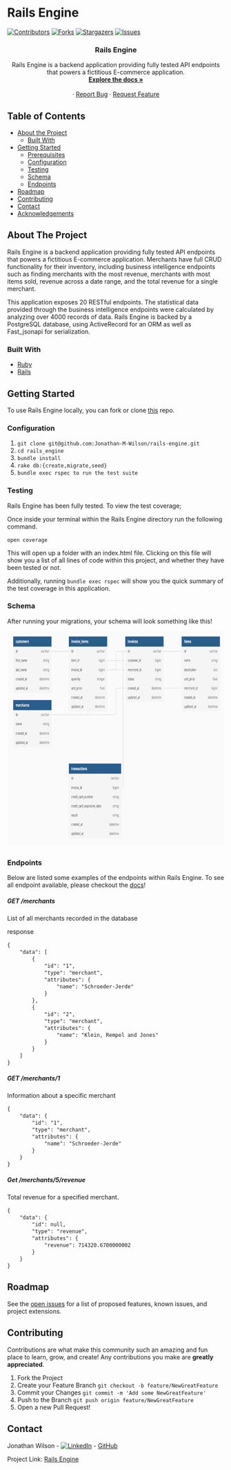 # Rails Engine

<!-- PROJECT SHIELDS -->
[![Contributors][contributors-shield]][contributors-url]
[![Forks][forks-shield]][forks-url]
[![Stargazers][stars-shield]][stars-url]
[![Issues][issues-shield]][issues-url]



<!-- PROJECT LOGO photo
  Add path to photo from app/assets/images
<br />
<p align="center">
  <a href="https://github.com/ETBassist/viewing_party">
    <img src="" alt="Logo" width="80" height="80">
  </a> -->

  <h3 align="center">Rails Engine</h3>

  <p align="center">
    Rails Engine is a backend application providing fully tested API endpoints that powers a fictitious E-commerce application.
    <br />
    <a href="https://github.com/Jonathan-M-Wilson/rails-engine"><strong>Explore the docs »</strong></a>
    <br />
    <br />
    <!-- for adding a demo video
    <a href="Add our video link here">View Demo</a>  · -->
    ·
    <a href="https://github.com/Jonathan-M-Wilson/rails-engine/issues">Report Bug</a>
    ·
    <a href="https://github.com/Jonathan-M-Wilson/rails-engine/issues">Request Feature</a>
  </p>
</p>




<!-- TABLE OF CONTENTS -->
## Table of Contents

* [About the Project](#about-the-project)
  * [Built With](#built-with)
* [Getting Started](#getting-started)
  * [Prerequisites](#prerequisites)
  * [Configuration](#configuration)
  * [Testing](#testing)
  * [Schema](#schema)
  * [Endpoints](#endpoints)
* [Roadmap](#roadmap)
* [Contributing](#contributing)
* [Contact](#contact)
* [Acknowledgements](#acknowledgements)




<!-- ABOUT THE PROJECT -->
## About The Project

Rails Engine is a backend application providing fully tested API endpoints that powers a fictitious E-commerce application. Merchants have full CRUD functionality for their inventory, including business intelligence endpoints such as finding merchants with the most revenue, merchants with most items sold, revenue across a date range, and the total revenue for a single merchant.

This application exposes 20 RESTful endpoints. The statistical data provided through the business intelligence endpoints were calculated by analyzing over 4000 records of data. Rails Engine is backed by a PostgreSQL database, using ActiveRecord for an ORM as well as Fast_jsonapi for serialization.


### Built With

* [Ruby](https://github.com/ruby/ruby)
* [Rails](https://github.com/rails/rails)


<!-- GETTING STARTED -->
## Getting Started

To use Rails Engine locally, you can fork or clone [this](https://github.com/Jonathan-M-Wilson/rails-engine) repo.


### Configuration

1. ```git clone git@github.com:Jonathan-M-Wilson/rails-engine.git```
2. ```cd rails_engine```
3. ```bundle install```
4. ```rake db:{create,migrate,seed}```
5. ```bundle exec rspec to run the test suite```


### Testing

Rails Engine has been fully tested. To view the test coverage;

Once inside your terminal within the Rails Engine directory run the following command.
```
open coverage
```

This will open up a folder with an index.html file. Clicking on this file will show you a list of all lines of code within this project, and whether they have been tested or not.

Additionally, running ```bundle exec rspec``` will show you the quick summary of the test coverage in this application.


### Schema

After running your migrations, your schema will look something like this!
<br />
<p align="center">
    <img src="app/assets/images/schema.png" alt="database" width="900" height="500">
</p>



### Endpoints
Below are listed some examples of the endpoints within Rails Engine. To see all endpoint available, please checkout the [docs](https://github.com/Jonathan-M-Wilson/rails-engine)!



##### GET /merchants
List of all merchants recorded in the database

response
```
{
    "data": [
        {
            "id": "1",
            "type": "merchant",
            "attributes": {
                "name": "Schroeder-Jerde"
            }
        },
        {
            "id": "2",
            "type": "merchant",
            "attributes": {
                "name": "Klein, Rempel and Jones"
            }
        }
    ]
}
```


##### GET /merchants/1
Information about a specific merchant
```
{
    "data": {
        "id": "1",
        "type": "merchant",
        "attributes": {
            "name": "Schroeder-Jerde"
        }
    }
}
```


##### Get /merchants/5/revenue
Total revenue for a specified merchant.
```
{
    "data": {
        "id": null,
        "type": "revenue",
        "attributes": {
            "revenue": 714320.6700000002
        }
    }
}
```

<!-- ROADMAP -->
## Roadmap

See the [open issues](https://github.com/Jonathan-M-Wilson/rails-engine/issues) for a list of proposed features, known issues, and project extensions.



<!-- CONTRIBUTING -->
## Contributing

Contributions are what make this community such an amazing and fun place to learn, grow, and create! Any contributions you make are **greatly appreciated**.

1. Fork the Project
2. Create your Feature Branch ```git checkout -b feature/NewGreatFeature```
3. Commit your Changes ```git commit -m 'Add some NewGreatFeature'```
4. Push to the Branch ```git push origin feature/NewGreatFeature```
5. Open a new Pull Request!


<!-- CONTACT -->
## Contact

Jonathan Wilson - [![LinkedIn][linkedin-shield]](https://www.linkedin.com/in/jonathan--wilson/) - [GitHub](https://github.com/Jonathan-M-Wilson)


Project Link: [Rails Engine](https://github.com/Jonathan-M-Wilson/rails-engine)



<!-- ACKNOWLEDGEMENTS -->
<!-- Add resources that were used to help create this project here -->




<!-- MARKDOWN LINKS & IMAGES -->
[contributors-shield]: https://img.shields.io/github/contributors/Jonathan-M-Wilson/rails-engine
[contributors-url]: https://github.com/Jonathan-M-Wilson/rails-engine/graphs/contributors
[forks-shield]: https://img.shields.io/github/forks/Jonathan-M-Wilson/rails-engine
[forks-url]: https://github.com/Jonathan-M-Wilson/rails-engine/network/members
[stars-shield]: https://img.shields.io/github/stars/Jonathan-M-Wilson/rails-engine
[stars-url]: https://github.com/Jonathan-M-Wilson/rails-engine/stargazers
[issues-shield]: https://img.shields.io/github/issues/Jonathan-M-Wilson/rails-engine
[issues-url]: https://github.com/Jonathan-M-Wilson/rails-engine/issues
[linkedin-shield]: https://img.shields.io/badge/-LinkedIn-black.svg?style=flat-square&logo=linkedin&colorB=555
[about-screenshot]: images/screenshot.png
[dashboard-screenshot]: images/screenshot.png
[movies-screenshot]: images/screenshot.png
[viewing-party-form-screenshot]: images/screenshot.png
